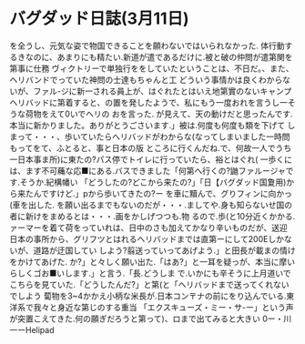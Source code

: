 # バグダッド日誌(3月11日)

を全うし、元気な姿で物国できることを願わないではいられなかった.
体行動するきなのに、あまりにも精たい.新道が遣であるだけに.被と破の仲問が遣第関を第事に仕務
ヴィクトリーで単独行ををしていたということは、不日だ。、また、ヘリバンドでっていた神問の士達もちゃんと工
どういう事情かは良くわからないが、ファル-ジに新一される員上が、はぐれたとはいえ地第實のないキャンプ
ヘリバッドに第着すると、の置を発したようで、私にもう一度おれを言うし一そうな荷物をえて0いでヘリの
おを言った.
が見えて、天の動けだと思ったんです.本当に新かりました。ありがとうごさいます.」被は.何度も何度も類を下げて
しまって・・・、歩いていたらへリバッドがわからな(なってしまいました一時問もってをて、ふとると、事と日本の版
ところに行くんだね.で、何故一人でうち一日本事ま所)に東たの?パス停でトイレに行っていたら、裕とはぐれ(
一歩くには、ます不可蘒な応■にある.バスできました「何第へ行くの?鼬ファルージャです.そうか.紀構幡い
「どうしたの?どこから来たの?」「日【バグダッド国夐用)から来たんですけど.」pから歩いてきたの?ー
を車に黷んで、グりフィンに向かっ(車を出した.
を願い出るまでもないのだが・・・.ましてや.身も知らないせ国の者に新けをまめるとは・・・.画をかしげつつも.物
るので.歩(と10分近くかかる.ァーマーを着て荷をっていれは、日中のさも加えてかなり辛いものだが、送迎
日本の事所から、グリフツとはれるヘリバッドまでは直第ーにして200Eしかないが、道路が迂国してい
しよう?翦送っていってあげよう.」と田長が載まの情けをかけてあげた.
か?」と々しく願い出た.「はあ?」と一耳を疑っが、本当に摩いらしくゴお■いします.」と言う.「長.どうしま
で.いかにも辛そうに上月道いでこちらを見ていた.「どうしたんだ?」と第(と「ヘリバッドまで送ってくれないでしよう
蔔物を3~4かかえ小柄な米長が.日本コン〒ナの前にをり込んでいる.東洋系で我々と身近な第じのする重当
「エクスキューズ・ミー・サ-ー」という声が突置こえてきた.何の願ぎだろうと第って)、ロまで出てみると大きい
0ー・川一ーHelipad
